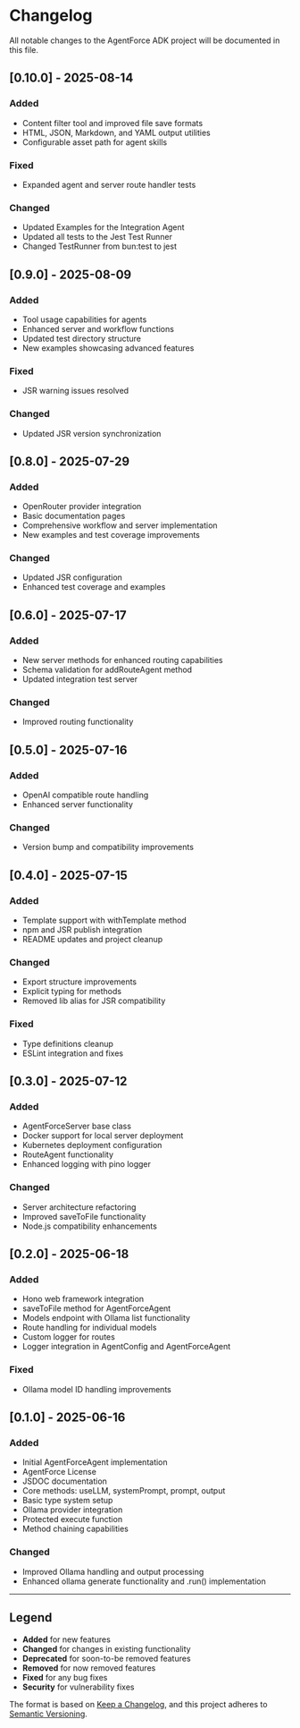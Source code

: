 # Changelog

All notable changes to the AgentForce ADK project will be documented in this file.

## [0.10.0] - 2025-08-14

### Added
- Content filter tool and improved file save formats
- HTML, JSON, Markdown, and YAML output utilities
- Configurable asset path for agent skills

### Fixed
- Expanded agent and server route handler tests

### Changed
- Updated Examples for the Integration Agent
- Updated all tests to the Jest Test Runner
- Changed TestRunner from bun:test to jest

## [0.9.0] - 2025-08-09

### Added
- Tool usage capabilities for agents
- Enhanced server and workflow functions
- Updated test directory structure
- New examples showcasing advanced features

### Fixed
- JSR warning issues resolved

### Changed
- Updated JSR version synchronization

## [0.8.0] - 2025-07-29

### Added
- OpenRouter provider integration
- Basic documentation pages
- Comprehensive workflow and server implementation
- New examples and test coverage improvements

### Changed
- Updated JSR configuration
- Enhanced test coverage and examples

## [0.6.0] - 2025-07-17

### Added
- New server methods for enhanced routing capabilities
- Schema validation for addRouteAgent method
- Updated integration test server

### Changed
- Improved routing functionality

## [0.5.0] - 2025-07-16

### Added
- OpenAI compatible route handling
- Enhanced server functionality

### Changed
- Version bump and compatibility improvements

## [0.4.0] - 2025-07-15

### Added
- Template support with withTemplate method
- npm and JSR publish integration
- README updates and project cleanup

### Changed
- Export structure improvements
- Explicit typing for methods
- Removed lib alias for JSR compatibility

### Fixed
- Type definitions cleanup
- ESLint integration and fixes

## [0.3.0] - 2025-07-12

### Added
- AgentForceServer base class
- Docker support for local server deployment
- Kubernetes deployment configuration
- RouteAgent functionality
- Enhanced logging with pino logger

### Changed
- Server architecture refactoring
- Improved saveToFile functionality
- Node.js compatibility enhancements

## [0.2.0] - 2025-06-18

### Added
- Hono web framework integration
- saveToFile method for AgentForceAgent
- Models endpoint with Ollama list functionality
- Route handling for individual models
- Custom logger for routes
- Logger integration in AgentConfig and AgentForceAgent

### Fixed
- Ollama model ID handling improvements

## [0.1.0] - 2025-06-16

### Added
- Initial AgentForceAgent implementation
- AgentForce License
- JSDOC documentation
- Core methods: useLLM, systemPrompt, prompt, output
- Basic type system setup
- Ollama provider integration
- Protected execute function
- Method chaining capabilities

### Changed
- Improved Ollama handling and output processing
- Enhanced ollama generate functionality and .run() implementation

---

## Legend

- **Added** for new features
- **Changed** for changes in existing functionality  
- **Deprecated** for soon-to-be removed features
- **Removed** for now removed features
- **Fixed** for any bug fixes
- **Security** for vulnerability fixes

The format is based on [Keep a Changelog](https://keepachangelog.com/en/1.0.0/),
and this project adheres to [Semantic Versioning](https://semver.org/spec/v2.0.0.html).